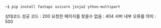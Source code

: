 ```
~$ pip install fastapi uvicorn jinja2 ython-multipart
```

상태코드 성공 코드 : 200
요청한 페이지를 찾을수 없음 : 404
서버 내부 오류를 의미 : 500